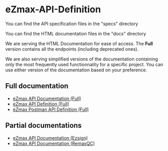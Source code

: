 # eZmax-API-Definition

You can find the API specification files in the "specs" directory

You can find the HTML documentation files in the "docs" directory

We are serving the HTML Documentation for ease of access. The **Full** version contains all the endpoints (including deprecated ones).

We are also serving simplified versions of the documentation containing only the most frequently used functionnality for a specific project. You can use either version of the documentation based on your preference.

## Full documentation
- [eZmax API Documentation (Full)](https://ezmaxinc.github.io/eZmax-API/docs/full/ezmax.v1.2.html)
- [eZmax API Definition (Full)](https://ezmaxinc.github.io/eZmax-API/specs/ezmax.v1.2.json)
- [eZmax Postman API Definition (Full)](https://ezmaxinc.github.io/eZmax-API/specs/ezmax.v1.2%20%5BPostman%5D.json)

## Partial documentations
- [eZmax API Documentation (Ezsign)](https://ezmaxinc.github.io/eZmax-API/docs/partial/ezsign/ezmax.v1.2.html)
- [eZmax API Documentation (RemaxQC)](https://ezmaxinc.github.io/eZmax-API/docs/partial/remaxqc/ezmax.v1.2.html)
